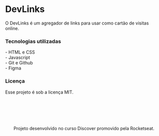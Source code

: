 <H1>DevLinks</H1>
O DevLinks é um agregador de links para usar como cartão de visitas online.

<h3>Tecnologias utilizadas</h3> 
- HTML e CSS</br>
- Javascript</br>
- Git e Github</br>
- Figma</br>
  

 <h3>Licença</h3>
  Esse projeto é sob a licença MIT.

<br>
<br>
<br>
<br>
<br>
<br>
<p align="center"> Projeto desenvolvido no curso Discover promovido pela Rocketseat.
</p>

